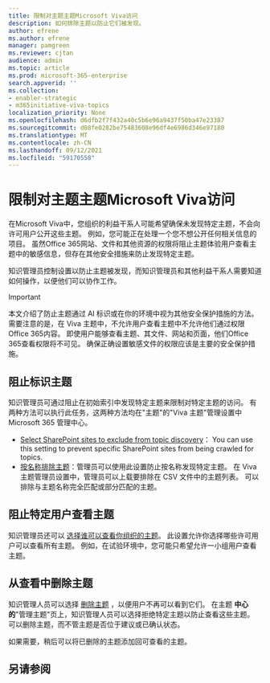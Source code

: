```yaml
---
title: 限制对主题主题Microsoft Viva访问
description: 如何排除主题以防止它们被发现。
author: efrene
ms.author: efrene
manager: pamgreen
ms.reviewer: cjtan
audience: admin
ms.topic: article
ms.prod: microsoft-365-enterprise
search.appverid: ''
ms.collection:
- enabler-strategic
- m365initiative-viva-topics
localization_priority: None
ms.openlocfilehash: d6dfb2f7f432a40c5b6e96a9437f50ba47e23387
ms.sourcegitcommit: d08fe0282be75483608e96df4e6986d346e97180
ms.translationtype: MT
ms.contentlocale: zh-CN
ms.lasthandoff: 09/12/2021
ms.locfileid: "59170558"
---
```

# <a name="restrict-access-to-topics-in-microsoft-viva-topics"></a>限制对主题主题Microsoft Viva访问

在Microsoft Viva中，您组织的利益干系人可能希望确保未发现特定主题，不会向许可用户公开这些主题。 例如，您可能正在处理一个您不想公开任何相关信息的项目。 虽然Office 365网站、文件和其他资源的权限将阻止主题体验用户查看主题中的敏感信息，但存在其他安全措施来防止发现特定主题。

知识管理员控制设置以防止主题被发现，而知识管理员和其他利益干系人需要知道如何操作，以便他们可以协作工作。

> [!Important] 
> 本文介绍了防止主题通过 AI 标识或在你的环境中视为其他安全保护措施的方法。 需要注意的是，在 Viva 主题中，不允许用户查看主题中不允许他们通过权限Office 365内容。 即使用户能够查看主题、其文件、网站和页面，他们Office 365查看权限将不可见。 确保正确设置敏感文件的权限应该是主要的安全保护措施。

## <a name="prevent-topics-from-being-identified"></a>阻止标识主题

知识管理员可通过阻止在初始索引中发现特定主题来限制对特定主题的访问。 有两种方法可以执行此任务，这两种方法均在"主题"的"Viva 主题"管理设置中Microsoft 365 管理中心。
 
- [Select SharePoint sites to exclude from topic discovery](./topic-experiences-discovery.md#select-sharepoint-topic-sources)： You can use this setting to prevent specific SharePoint sites from being crawled for topics.
- [按名称排除主题](./topic-experiences-discovery.md#exclude-topics-by-name)：管理员可以使用此设置防止按名称发现特定主题。 在 Viva 主题管理员设置中，管理员可以上载要排除在 CSV 文件中的主题列表。 可以排除与主题名称完全匹配或部分匹配的主题。

## <a name="prevent-topics-from-being-viewed-by-specific-users"></a>阻止特定用户查看主题

知识管理员还可以 [选择谁可以查看你组织的主题](./topic-experiences-knowledge-rules.md)。 此设置允许你选择哪些许可用户可以查看所有主题。 例如，在试验环境中，您可能只希望允许一小组用户查看主题。

## <a name="remove-topics-from-being-viewed"></a>从查看中删除主题

知识管理人员可以选择 [删除主题](./manage-topics.md) ，以便用户不再可以看到它们。 在主题 **中心的**"管理主题"页上，知识管理人员可以选择拒绝特定主题以防止查看这些主题。 可以删除主题，而不管主题是否位于建议或已确认状态。

如果需要，稍后可以将已删除的主题添加回可查看的主题。 


## <a name="see-also"></a>另请参阅




